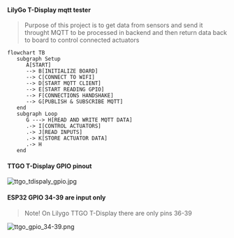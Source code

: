 #### LilyGo T-Display mqtt tester


> Purpose of this project is to get data from sensors and send it throught MQTT to be processed in backend and then return data back to board to control connected actuators

```mermaid
flowchart TB
   subgraph Setup
      A[START] 
      --> B[INITIALIZE BOARD]
      --> C[CONNECT TO WIFI] 
      --> D[START MQTT CLIENT]
      --> E[START READING GPIO] 
      --> F[CONNECTIONS HANDSHAKE] 
      --> G[PUBLISH & SUBSCRIBE MQTT] 
   end
   subgraph Loop
      G ---> H[READ AND WRITE MQTT DATA] 
      .-> I[CONTROL ACTUATORS]
      .-> J[READ INPUTS]
      .-> K[STORE ACTUATOR DATA]
      .-> H
   end
```
#### TTGO T-Display GPIO pinout

![ttgo_tdispaly_gpio.jpg](/img/ttgo_tdispaly_gpio.jpg)


#### ESP32 GPIO 34-39 are input only 
> Note! On Lilygo TTGO T-Display there are only pins 36-39 

![ttgo_gpio_34-39.png](/img/ttgo_gpio_34-39.png)
